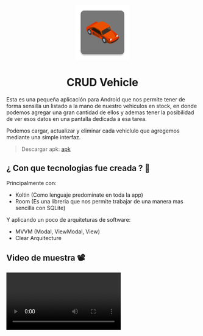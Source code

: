 <p align="center"> 
 <img src="https://github.com/Uciel89/CRUD-Vehicle/blob/main/app/src/main/res/mipmap-xxhdpi/ic_launcher.png" alt="CRUD Icon"/>
  <h1 align="center">CRUD Vehicle</h1>
</p>

Esta es una pequeña aplicación para Android que nos permite tener de forma sensilla un listado a la mano de nuestro vehiculos en stock, en donde podemos agregar una gran cantidad de ellos y ademas tener la posibilidad de ver esos datos en una pantalla dedicada a esa tarea. 

Podemos cargar, actualizar y eliminar cada vehiclulo que agregemos mediante una simple interfaz. 

> Descargar apk: <a href="https://github.com/Uciel89/CRUD-Vehicle/raw/main/app/release/app-release.apk" title="Download" download>apk</a>

## ¿ Con que tecnologias fue creada ? 🧐

Principalmente con: 
- Koltin (Como lenguaje predominate en toda la app)
- Room (Es una libreria que nos permite trabajar de una manera mas sencilla con SQLite)

Y aplicando un poco de arquiteturas de software:
- MVVM (Modal, ViewModal, View)
- Clear Arquitecture

## Video de muestra 📽️
![video](https://github.com/Uciel89/CRUD-Vehicle/blob/main/video/Desmotraci%C3%B3n.mp4)

